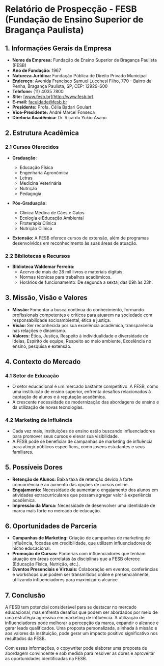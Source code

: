 # Relatório de Prospecção - FESB (Fundação de Ensino Superior de Bragança Paulista)

## 1. Informações Gerais da Empresa

- **Nome da Empresa:** Fundação de Ensino Superior de Bragança Paulista (FESB)
- **Ano de Fundação:** 1967
- **Natureza Jurídica:** Fundação Pública de Direito Privado Municipal
- **Endereço:** Avenida Francisco Samuel Lucchesi Filho, 770 - Bairro da Penha, Bragança Paulista, SP, CEP: 12929-600
- **Telefone:** (11) 4035 7800
- **Site:** [www.fesb.br](http://www.fesb.br)
- **E-mail:** faculdade@fesb.br
- **Presidente:** Profa. Célia Badari Goulart
- **Vice-Presidente:** André Marcel Fonseca
- **Diretoria Acadêmica:** Dr. Ricardo Yukio Asano

## 2. Estrutura Acadêmica

### 2.1 Cursos Oferecidos
- **Graduação:**
  - Educação Física
  - Engenharia Agronômica
  - Letras
  - Medicina Veterinária
  - Nutrição
  - Pedagogia

- **Pós-Graduação:**
  - Clínica Médica de Cães e Gatos
  - Ecologia e Educação Ambiental
  - Fitoterapia Clínica
  - Nutrição Clínica

- **Extensão:** A FESB oferece cursos de extensão, além de programas desenvolvidos em reconhecimento às suas áreas de atuação.

### 2.2 Bibliotecas e Recursos
- **Biblioteca Waldemar Ferreira:**
  - Acervo de mais de 28 mil livros e materiais digitais.
  - Normas técnicas para trabalhos acadêmicos.
  - Horários de funcionamento: De segunda a sexta, das 09h às 23h.

## 3. Missão, Visão e Valores

- **Missão:** Fomentar a busca contínua do conhecimento, formando profissionais competentes e críticos para atuarem na sociedade com responsabilidade socioambiental, ética e justiça.
- **Visão:** Ser reconhecida por sua excelência acadêmica, transparência nas relações e dinamismo.
- **Valores:** Ética, Justiça, Respeito à individualidade e diversidade de ideias, Espírito de equipe, Respeito ao meio ambiente, Excelência no ensino, pesquisa e extensão.

## 4. Contexto do Mercado

### 4.1 Setor de Educação
- O setor educacional é um mercado bastante competitivo. A FESB, como uma instituição de ensino superior, enfrenta desafios relacionados à captação de alunos e à reputação acadêmica.
- A crescente necessidade de modernização das abordagens de ensino e da utilização de novas tecnologias.
  
### 4.2 Marketing de Influência
- Cada vez mais, instituições de ensino estão buscando influenciadores para promover seus cursos e elevar sua visibilidade.
- A FESB pode se beneficiar de campanhas de marketing de influência para atingir públicos específicos, como jovens estudantes e seus familiares.

## 5. Possíveis Dores
- **Retenção de Alunos:** Baixa taxa de retenção devido à forte concorrência e ao aumento das opções de cursos online.
- **Engajamento:** Necessidade de aumentar o engajamento dos alunos em atividades extracurriculares que possam agregar valor à experiência acadêmica.
- **Impressão da Marca:** Necessidade de desenvolver uma identidade de marca mais forte no mercado de educação.

## 6. Oportunidades de Parceria
- **Campanhas de Marketing:** Criação de campanhas de marketing de influência, focadas em credibilidade, que utilizem influenciadores do nicho educacional.
- **Promoção de Cursos:** Parcerias com influenciadores que tenham atuação em áreas correlatas às disciplinas que a FESB oferece (Educação Física, Nutrição, etc.).
- **Eventos Presenciais e Virtuais:** Colaboração em eventos, conferências e workshops que podem ser transmitidos online e presencialmente, utilizando influenciadores para maximizar o alcance.

## 7. Conclusão
A FESB tem potencial considerável para se destacar no mercado educacional, mas enfrenta desafios que podem ser abordados por meio de uma estratégia agressiva em marketing de influência. A utilização de influenciadores pode melhorar a percepção da marca, expandir o alcance e gerar leads qualificados. Uma proposta personalizada, alinhada à missão e aos valores da instituição, pode gerar um impacto positivo significativo nos resultados da FESB. 

Com essas informações, o copywriter pode elaborar uma proposta de abordagem convincente e sob medida para resolver as dores e aproveitar as oportunidades identificadas na FESB.